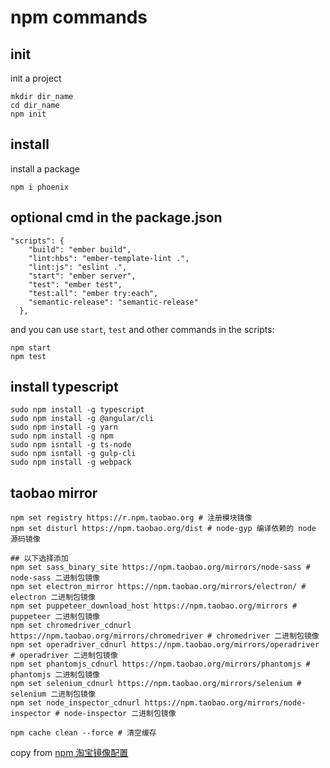 # npm commands

## init
init a project
``` shell
mkdir dir_name
cd dir_name
npm init
```

## install
install a package

``` shell
npm i phoenix
```

## optional cmd in the package.json

``` shell
"scripts": {
    "build": "ember build",
    "lint:hbs": "ember-template-lint .",
    "lint:js": "eslint .",
    "start": "ember server",
    "test": "ember test",
    "test:all": "ember try:each",
    "semantic-release": "semantic-release"
  },
```
and you can use `start`, `test` and other commands in the scripts:

``` shell
npm start
npm test
```

## install typescript

``` shell
sudo npm install -g typescript
sudo npm install -g @angular/cli
sudo npm install -g yarn
sudo npm install -g npm
sudo npm isntall -g ts-node
sudo npm isntall -g gulp-cli
sudo npm install -g webpack
```
## taobao mirror

``` shell
npm set registry https://r.npm.taobao.org # 注册模块镜像
npm set disturl https://npm.taobao.org/dist # node-gyp 编译依赖的 node 源码镜像

## 以下选择添加
npm set sass_binary_site https://npm.taobao.org/mirrors/node-sass # node-sass 二进制包镜像
npm set electron_mirror https://npm.taobao.org/mirrors/electron/ # electron 二进制包镜像
npm set puppeteer_download_host https://npm.taobao.org/mirrors # puppeteer 二进制包镜像
npm set chromedriver_cdnurl https://npm.taobao.org/mirrors/chromedriver # chromedriver 二进制包镜像
npm set operadriver_cdnurl https://npm.taobao.org/mirrors/operadriver # operadriver 二进制包镜像
npm set phantomjs_cdnurl https://npm.taobao.org/mirrors/phantomjs # phantomjs 二进制包镜像
npm set selenium_cdnurl https://npm.taobao.org/mirrors/selenium # selenium 二进制包镜像
npm set node_inspector_cdnurl https://npm.taobao.org/mirrors/node-inspector # node-inspector 二进制包镜像

npm cache clean --force # 清空缓存
```
copy from [npm 淘宝镜像配置](https://gist.github.com/52cik/c1de8926e20971f415dd)
